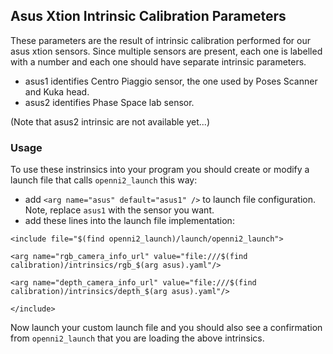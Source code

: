 ## Asus Xtion Intrinsic Calibration Parameters
These parameters are the result of intrinsic calibration performed for our asus xtion sensors. 
Since multiple sensors are present, each one is labelled with a number 
and each one should have separate intrinsic parameters.

- asus1 identifies Centro Piaggio sensor, the one used by Poses Scanner and Kuka head.
- asus2 identifies Phase Space lab sensor.

(Note that asus2 intrinsic are not available yet...)

### Usage
To use these instrinsics into your program you should create or modify a launch file that calls `openni2_launch` this way:

- add `<arg name="asus" default="asus1" />` to launch file configuration. Note, replace `asus1` with the sensor you want.
- add these lines into the launch file implementation:

`<include file="$(find openni2_launch)/launch/openni2_launch">`

`<arg name="rgb_camera_info_url" value="file:///$(find calibration)/intrinsics/rgb_$(arg asus).yaml"/>`

`<arg name="depth_camera_info_url" value="file:///$(find calibration)/intrinsics/depth_$(arg asus).yaml"/>`

`</include>`

Now launch your custom launch file and you should also see a confirmation from `openni2_launch` that 
you are loading the above intrinsics.
